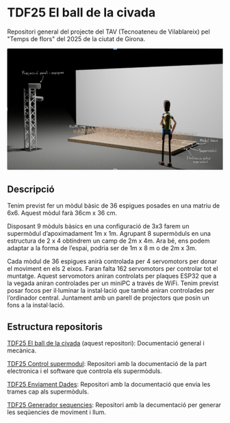 # TDF25 El ball de la civada
Repositori general del projecte del TAV (Tecnoateneu de Vilablareix) pel "Temps de flors" del 2025 de la ciutat de Girona.

![](Imatges/RenderGeneral.png "Esquema general")

## Descripció

Tenim previst fer un mòdul bàsic de 36 espigues posades en una matriu de 6x6. Aquest mòdul farà 36cm x 36 cm.

Disposant 9 mòduls bàsics en una configuració de 3x3 farem un supermòdul d’apoximadament 1m x 1m. Agrupant 8 supermòduls en una estructura de 2 x 4 obtindrem un camp de 2m x 4m. Ara bé, ens podem adaptar a la forma de l’espai, podria ser de 1m x 8 m o de 2m x 3m.

Cada mòdul de 36 espigues anirà controlada per 4 servomotors per donar el moviment en els 2 eixos. Faran falta 162 servomotors per controlar tot el muntatge. Aquest servomotors aniran controlats per plaques ESP32 que a la vegada aniran controlades per un miniPC a través de WiFi.
Tenim previst posar focos per il·luminar la instal·lació que també aniran controlades per l’ordinador central. Juntament amb un parell de projectors que posin un fons a la instal·lació.


## Estructura repositoris

[TDF25 El ball de la civada](https://github.com/tecnoateneu/TDF25-El-ball-de-la-civada) (aquest repositori): Documentació general i mecànica.

[TDF25 Control supermodul](https://github.com/tecnoateneu/TDF25-Control-supermodul): Repositori amb la documentació de la part electronica i el software que controla els supermòduls.

[TDF25 Enviament Dades](https://github.com/tecnoateneu/TDF25-Enviament-Dades): Repositori amb la documentació que envia les trames cap als supermòduls.

[TDF25 Generador sequencies](https://github.com/tecnoateneu/TDF25-Generador-sequencies): Repositori amb la decumentació per generar les seqüencies de moviment i llum.
